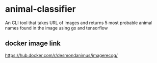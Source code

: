 # animal-classifier
An CLI tool that takes URL of images and returns 5 most probable animal names found in the image using go and tensorflow

## docker image link
https://hub.docker.com/r/desmondanimus/imagerecog/

